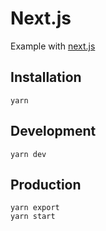 # Next.js

Example with [next.js](https://github.com/zeit/next.js)

## Installation

```
yarn
```

## Development

```
yarn dev
```

## Production

```
yarn export
yarn start
```
